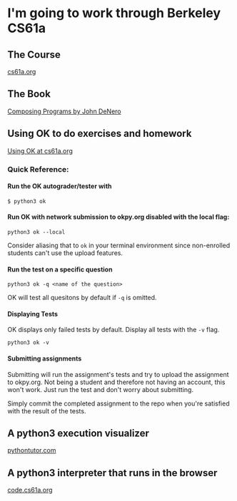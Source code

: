 # I'm going to work through Berkeley CS61a

## The Course

[cs61a.org](https://cs61a.org)

## The Book

[Composing Programs by John DeNero]( https://composingprograms.com )

## Using OK to do exercises and homework

[Using OK at cs61a.org]( https://cs61a.org/articles/using-ok.html )

### Quick Reference:

#### Run the OK autograder/tester with

`$ python3 ok`

#### Run OK with network submission to okpy.org disabled with the local flag:

`python3 ok --local`

Consider aliasing that to `ok` in your terminal environment since non-enrolled students can't use the upload features.

#### Run the test on a specific question

`python3 ok -q <name of the question>`

OK will test all quesitons by default if `-q` is omitted.

#### Displaying Tests

OK displays only failed tests by default. Display all tests with the `-v` flag.

`python3 ok -v`

#### Submitting assignments

Submitting will run the assignment's tests and try to upload the assignment to okpy.org. Not being a student and therefore not having an account, this won't work. Just run the test and don't worry about submitting.

Simply commit the completed assignment to the repo when you're satisfied with the result of the tests.

## A python3 execution visualizer

[pythontutor.com](http://pythontutor.com/composingprograms.html#mode=edit)

## A python3 interpreter that runs in the browser

[code.cs61a.org](https://code.cs61a.org/)
